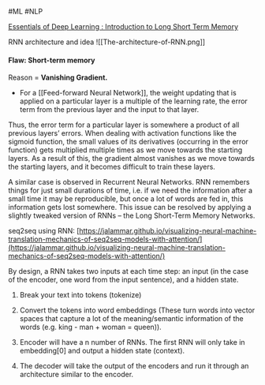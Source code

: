 #ML #NLP 

[Essentials of Deep Learning : Introduction to Long Short Term Memory](https://www.analyticsvidhya.com/blog/2017/12/fundamentals-of-deep-learning-introduction-to-lstm/)

RNN architecture and idea
![[The-architecture-of-RNN.png]]

####  Flaw: Short-term memory
Reason = **Vanishing Gradient.** 
- For a [[Feed-forward Neural Network]], the weight updating that is applied on a particular layer is a multiple of the learning rate, the error term from the previous layer and the input to that layer. 

Thus, the error term for a particular layer is somewhere a product of all previous layers’ errors. When dealing with activation functions like the sigmoid function, the small values of its derivatives (occurring in the error function) gets multiplied multiple times as we move towards the starting layers. As a result of this, the gradient almost vanishes as we move towards the starting layers, and it becomes difficult to train these layers.

A similar case is observed in Recurrent Neural Networks. RNN remembers things for just small durations of time, i.e. if we need the information after a small time it may be reproducible, but once a lot of words are fed in, this information gets lost somewhere. This issue can be resolved by applying a slightly tweaked version of RNNs – the Long Short-Term Memory Networks.

seq2seq using RNN: [https://jalammar.github.io/visualizing-neural-machine-translation-mechanics-of-seq2seq-models-with-attention/](https://jalammar.github.io/visualizing-neural-machine-translation-mechanics-of-seq2seq-models-with-attention/)

By design, a RNN takes two inputs at each time step: an input (in the case of the encoder, one word from the input sentence), and a hidden state.

1. Break your text into tokens (tokenize)

2. Convert the tokens into word embeddings (These turn words into vector spaces that capture a lot of the meaning/semantic information of the words (e.g. king - man + woman = queen)).

3. Encoder will have a n number of RNNs. The first RNN will only take in embedding[0] and output a hidden state (context).

3. The decoder will take the output of the encoders and run it through an architecture similar to the encoder.